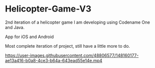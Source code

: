 # Helicopter-Game-V3

2nd iteration of a helicopter game I am developing using Codename One and Java.

App for iOS and Android

Most complete iteration of project, still have a little more to do.


https://user-images.githubusercontent.com/48806577/148160177-ae13a416-b0a8-4ce3-b64a-643ead55e14e.mp4

